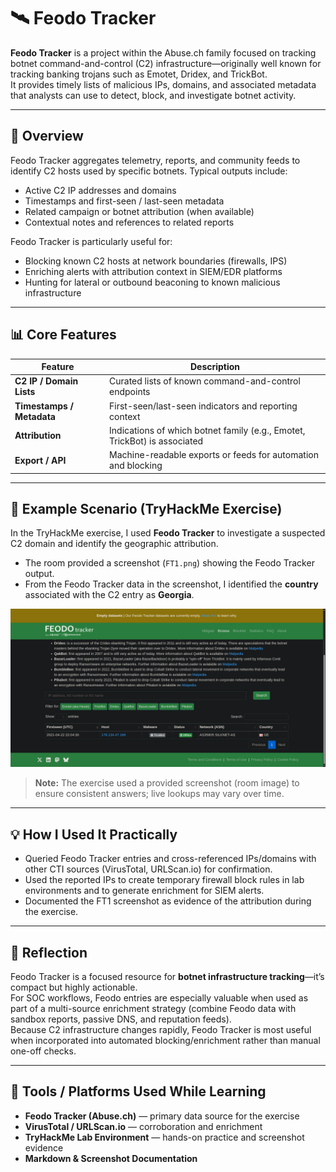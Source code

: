 # 🛰️ Feodo Tracker

**Feodo Tracker** is a project within the Abuse.ch family focused on tracking botnet command-and-control (C2) infrastructure—originally well known for tracking banking trojans such as Emotet, Dridex, and TrickBot.  
It provides timely lists of malicious IPs, domains, and associated metadata that analysts can use to detect, block, and investigate botnet activity.

---

## 🧠 Overview

Feodo Tracker aggregates telemetry, reports, and community feeds to identify C2 hosts used by specific botnets. Typical outputs include:

- Active C2 IP addresses and domains  
- Timestamps and first-seen / last-seen metadata  
- Related campaign or botnet attribution (when available)  
- Contextual notes and references to related reports

Feodo Tracker is particularly useful for:
- Blocking known C2 hosts at network boundaries (firewalls, IPS)  
- Enriching alerts with attribution context in SIEM/EDR platforms  
- Hunting for lateral or outbound beaconing to known malicious infrastructure

---

## 📊 Core Features

| Feature | Description |
|--------|-------------|
| **C2 IP / Domain Lists** | Curated lists of known command-and-control endpoints |
| **Timestamps / Metadata** | First-seen/last-seen indicators and reporting context |
| **Attribution** | Indications of which botnet family (e.g., Emotet, TrickBot) is associated |
| **Export / API** | Machine-readable exports or feeds for automation and blocking |

---

## 🧪 Example Scenario (TryHackMe Exercise)

In the TryHackMe exercise, I used **Feodo Tracker** to investigate a suspected C2 domain and identify the geographic attribution.

- The room provided a screenshot (`FT1.png`) showing the Feodo Tracker output.  
- From the Feodo Tracker data in the screenshot, I identified the **country** associated with the C2 entry as **Georgia**.

![Feodo Tracker - Example Output (Room Screenshot)](screenshots/FT1.png)

> **Note:** The exercise used a provided screenshot (room image) to ensure consistent answers; live lookups may vary over time.

---

## 💡 How I Used It Practically
- Queried Feodo Tracker entries and cross-referenced IPs/domains with other CTI sources (VirusTotal, URLScan.io) for confirmation.  
- Used the reported IPs to create temporary firewall block rules in lab environments and to generate enrichment for SIEM alerts.  
- Documented the FT1 screenshot as evidence of the attribution during the exercise.

---

## 🧠 Reflection

Feodo Tracker is a focused resource for **botnet infrastructure tracking**—it’s compact but highly actionable.  
For SOC workflows, Feodo entries are especially valuable when used as part of a multi-source enrichment strategy (combine Feodo data with sandbox reports, passive DNS, and reputation feeds).  
Because C2 infrastructure changes rapidly, Feodo Tracker is most useful when incorporated into automated blocking/enrichment rather than manual one-off checks.

---

## 🧰 Tools / Platforms Used While Learning
- **Feodo Tracker (Abuse.ch)** — primary data source for the exercise  
- **VirusTotal / URLScan.io** — corroboration and enrichment  
- **TryHackMe Lab Environment** — hands-on practice and screenshot evidence  
- **Markdown & Screenshot Documentation**
